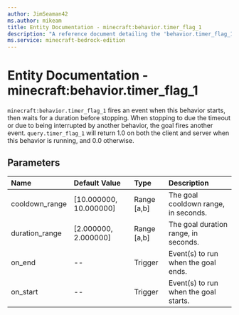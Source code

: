 ```yaml
---
author: JimSeaman42
ms.author: mikeam
title: Entity Documentation - minecraft:behavior.timer_flag_1
description: "A reference document detailing the 'behavior.timer_flag_1' entity goal"
ms.service: minecraft-bedrock-edition
---
```


# Entity Documentation - minecraft:behavior.timer_flag_1

`minecraft:behavior.timer_flag_1` fires an event when this behavior starts, then waits for a duration before stopping. When stopping to due the timeout or due to being interrupted by another behavior, the goal fires another event. `query.timer_flag_1` will return 1.0 on both the client and server when this behavior is running, and 0.0 otherwise.

## Parameters

|Name |Default Value  |Type  |Description  |
|:----------|:----------|:----------|:----------|
| cooldown_range| [10.000000, 10.000000]| Range [a,b]| The goal cooldown range, in seconds. |
| duration_range| [2.000000, 2.000000]| Range [a,b]| The goal duration range, in seconds. |
| on_end| --| Trigger| Event(s) to run when the goal ends. |
| on_start| --| Trigger| Event(s) to run when the goal starts. |
